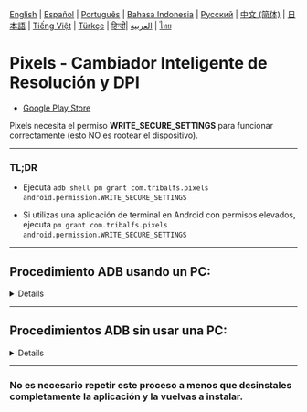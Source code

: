 [English](../../README.md) | <u>[Español](README.md)</u>
| [Português](../pt/README.md) | [Bahasa Indonesia](../in/README.md)
| [Русский](../ru/README.md) | [中文 (简体)](../zh-rCN/README.md)
| [日本語](../ja-rJP/README.md) | [Tiếng Việt](../vi/README.md)
| [Türkçe](../tr/README.md)
| [हिन्दी](../hi/README.md)| [العربية](../ar/README.md) | [ไทย](../th/README.md)

# Pixels - Cambiador Inteligente de Resolución y DPI

* [Google Play Store](https://play.google.com/store/apps/details?id=com.tribalfs.pixels)

Pixels necesita el permiso **WRITE_SECURE_SETTINGS** para funcionar correctamente (esto NO es
rootear el dispositivo).

----------------------

### TL;DR

* Ejecuta `adb shell pm grant com.tribalfs.pixels android.permission.WRITE_SECURE_SETTINGS`

* Si utilizas una aplicación de terminal en Android con permisos elevados,
  ejecuta `pm grant com.tribalfs.pixels android.permission.WRITE_SECURE_SETTINGS`

----------------------

Procedimiento ADB usando un PC:
----------------------

<details>

### 1. Activa el modo desarrollador en la configuración del teléfono

<details>

* Ve a _Ajustes_ > _Acerca del teléfono_ > _Información de software_ y toca _Número de compilación_
  sucesivamente siete (7) veces para habilitar las opciones de desarrollador.

  <img src="res/about_phone.jpg" width=320 height=640 alt="about phone">

</details>

### 2. Habilita la _Depuración por USB_

<details>

* Ve a _Ajustes_ > _Opciones de desarrollador_ (o _Ajustes_ > _Sistema_ > _Opciones de
  desarrollador_ en
  versiones antiguas de Android),
  desplázate hacia abajo y activa la opción _Depuración por USB_.

  <img src="res/usb_debugging.jpg" width=320 height=640 alt="usb_debugging">)

#### Notas para algunos dispositivos como MIUI:

* Activa también la opción _Depuración por USB para configuraciones de seguridad_ si aparece en las
  opciones de desarrollador.

* Activa la opción _Desactivar supervisión de permisos_ si está disponible. Se requiere reiniciar el
  dispositivo.

</details>

### 3. Descarga ADB en tu ordenador

<details>

* Descarga ADB (platform-tools) en tu computadora:
  para [Windows](https://dl.google.com/android/repository/platform-tools-latest-windows.zip)
  | para [Mac](https://dl.google.com/android/repository/platform-tools-latest-darwin.zip)
  | para [Linux](https://dl.google.com/android/repository/platform-tools-latest-linux.zip)

* Extrae el archivo ZIP descargado.

</details>

### 4. Navega dentro de la carpeta

`platform-tools` que extrajiste en el Explorador de Windows o Finder (macOS)

### 5. Abre la interfaz de línea de comandos

<details>

#### En Windows: Abre CMD

* Escribe `cmd` en la barra de direcciones y presiona Enter. Esto abrirá el símbolo del sistema.

  ![opening_cmd](res/opening_cmd.png)

#### En macOS: Abre la Terminal

* Busca `Terminal` desde Launchpad y ábrela.

* Ejecuta `sudo -s` e introduce tu contraseña de usuario. **La terminal no mostrará los caracteres
  mientras escribes.**

* Ejecuta `export PATH=.:$PATH`

**Sin esto, obtendrás errores como `adb: command not found` errors.**

</details>

### 6. Conecta tu teléfono al ordenador

<details>

* Tu teléfono mostrará el mensaje _Permitir depuración por USB_ si es la primera vez que lo
  conectas.
  Toca _Permitir_.

* Puedes marcar la casilla _Permitir siempre desde este ordenador_ (revisa la nota al final de este
  tutorial sobre mantener activada la depuración USB).

<img src="res/usb_debugging_prompt.jpg" width=320 height=640 alt="adb prompt">

* Comprueba la conexión introduciendo el siguiente comando y presionando Enter. Debería mostrar el
  ID de tu dispositivo si la conexión fue exitosa.

> ```adb devices```

![6](res/adb_devices.png)

#### En macOS:  ```./adb devices ```

* Si tu dispositivo no logra conectarse, prueba con otro puerto USB o cable de datos diferente.
  Si aún así no conecta, puede que tu ordenador no tenga instalados los controladores USB del
  dispositivo.
  Consulta (aquí para descargar los controladores
  OEM)[https://developer.android.com/studio/run/oem-usb#Drivers].
  Una vez instalados, reinicia tu PC y repite el paso 6.

</details>

### 7. Otorgar el permiso WRITE_SECURE_SETTINGS a Pixels

<details>

* Una vez conectado correctamente, introduce el siguiente comando y presiona Enter.
  Puedes copiar y pegar el comando. Si se ejecuta correctamente, no mostrará ningún mensaje.

> ```adb shell pm grant com.tribalfs.pixels android.permission.WRITE_SECURE_SETTINGS```

* Si aparece el error `adb.exe: more than one device/emulator...`, ejecuta en su lugar:

>
```adb -s [ID del dispositivo mostrado en el paso 6] shell pm grant com.tribalfs.pixels android.permission.WRITE_SECURE_SETTINGS```

![6](res/write_secure_settings.png)

#### En macOS:

```./adb shell pm grant com.tribalfs.pixels android.permission.WRITE_SECURE_SETTINGS ```

#### Nota para MIUI, OnePlus y algunos otros dispositivos

Si obtienes el error `java.lang.SecurityException: grantRuntimePermission`, sigue estos pasos:

1. Ve a Ajustes > Opciones de desarrollador (o Ajustes > Sistema > Opciones de desarrollador)
2. Activa Depuración USB (Configuraciones de seguridad)
3. Si aparece algún diálogo de advertencia, sigue sus instrucciones.
4. Reinicia tu dispositivo y repite los pasos de la sección 7.

**¡Eso es todo!**

</details>

#### Ahora puedes desactivar la depuración USB

* **Importante**: Mantén la depuración USB activada si planeas probar resoluciones de pantalla poco
  comunes
  que puedan causar fallos del sistema. En el paso 6 debe estar marcada la opción Permitir siempre
  desde este ordenador.
  Comandos ADB para restablecer la resolución:
  `adb shell wm size reset`
  y
  `adb shell wm density reset`.

* Si no necesitas la depuración USB, puedes desactivarla para evitar posibles accesos no deseados:
  Ajustes > Opciones de desarrollador > Desactiva la opción Depuración USB.

[GUÍA EN VIDEO](https://youtu.be/hKxc8wqanxA)

</details>

----------------------
Procedimientos ADB sin usar una PC:
----------------------
<details>

### Opción 1: Puedes instalar [Shizuku](https://play.google.com/store/apps/details?id=moe.shizuku.privileged.api)

y activarlo siguiendo la guía proporcionada. Luego, vuelve a la aplicación _Pixels_ para otorgarle
permisos
aplicando una resolución.

### Opción 2: Puedes instalar [LADB](https://github.com/tribalfs/LADB/releases)

y seguir su guía de configuración, luego ejecutar el siguiente comando:

`pm grant com.tribalfs.pixels android.permission.WRITE_SECURE_SETTINGS`

**Nota:** Esto requiere conectarse a una red Wi-Fi.  
Si aparece un error `java.lang.SecurityException`, revisa las notas del paso 2 anterior.  
**Importante:** A veces, **LADB** necesita varios intentos para funcionar y puede que no funcione en
todos los dispositivos.
[VIDEO DEMOSTRATIVO](https://youtu.be/gdPHB9ru238)

</details>



----------------------

### No es necesario repetir este proceso a menos que desinstales completamente la aplicación y la vuelvas a instalar.
